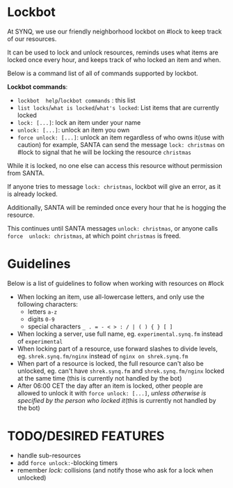 Lockbot
=======
At SYNQ, we use our friendly neighborhood lockbot on #lock to keep track of our 
resources.

It can be used to lock and unlock resources, reminds uses what items are locked 
once every hour, and keeps track of who locked an item and when.
 
Below is a command list of all of commands supported by lockbot. 

**Lockbot commands**:
 * `lockbot	 help`/`lockbot commands` : this list
 * `list locks`/`what is locked`/`what's locked`: List items that are currently 
locked
 * `lock: [...]`: lock an item under your name
 * `unlock: [...]`: unlock an item you own
 * `force unlock: [...]`: unlock an item regardless of who owns it(use with 
caution)
for example, SANTA can send the message `lock: christmas` on #lock to signal that 
he will be locking the resource `christmas`

While it is locked, no one else can access this resource without permission from 
SANTA.

If anyone tries to message `lock: christmas`, lockbot will give an error, as it is 
already locked.

Additionally, SANTA will be reminded once every hour that he is hogging the 
resource.

This continues until SANTA messages `unlock: christmas`, or anyone calls `force 
unlock: christmas`, at which point `christmas` is freed.

Guidelines
==========

Below is a list of guidelines to follow when working with resources on #lock

 * When locking an item, use all-lowercase letters, and only use the following 
characters:
	* letters `a-z`
	* digits `0-9`
	* special characters `_ . = - < > : / | ( ) { } [ ]`
 * When locking a server, use full name, eg. `experimental.synq.fm` instead of 
`experimental`
 * When locking part of a resource, use forward slashes to divide levels, eg. 
`shrek.synq.fm/nginx` instead of `nginx on shrek.synq.fm`
 * When part of a resource is locked, the full resource can't also be unlocked, eg. 
can't have `shrek.synq.fm` and `shrek.synq.fm/nginx` locked at the same time (this 
is currently not handled by the bot) 
 * After 06:00 CET the day after an item is locked, other people are allowed to 
unlock it with `force unlock: [...]`, *unless otherwise is specified by the person 
who locked it*(this is currently not handled by the bot)


TODO/DESIRED FEATURES
=====================
 * handle sub-resources
 * add `force unlock:`-blocking timers
 * remember *lock:* collisions (and notify those who ask for a lock when unlocked)

